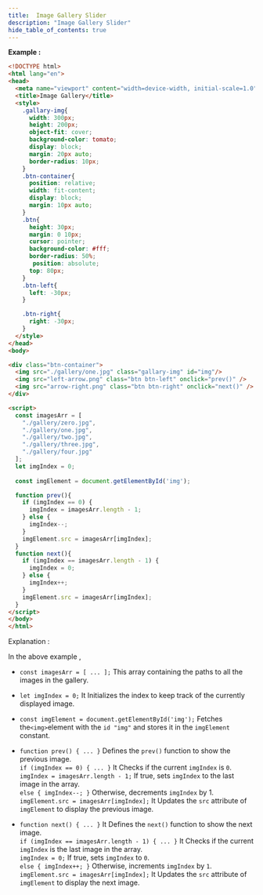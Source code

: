 ```yaml
---
title:  Image Gallery Slider
description: "Image Gallery Slider"
hide_table_of_contents: true
---
```


**Example :**  

```html
<!DOCTYPE html>
<html lang="en">
<head>
  <meta name="viewport" content="width=device-width, initial-scale=1.0">
  <title>Image Gallery</title>
  <style>
    .gallary-img{
      width: 300px;
      height: 200px;
      object-fit: cover;
      background-color: tomato;
      display: block;
      margin: 20px auto;
      border-radius: 10px;
    }
    .btn-container{
      position: relative;
      width: fit-content;
      display: block;
      margin: 10px auto;
    }
    .btn{
      height: 30px;
      margin: 0 10px;
      cursor: pointer;
      background-color: #fff;
      border-radius: 50%;
       position: absolute;
      top: 80px;
    }
    .btn-left{
      left: -30px;
    }

    .btn-right{
      right: -30px;
    }
  </style>
</head>
<body>

<div class="btn-container">
  <img src="./gallery/one.jpg" class="gallary-img" id="img"/>
  <img src="left-arrow.png" class="btn btn-left" onclick="prev()" />
  <img src="arrow-right.png" class="btn btn-right" onclick="next()" />
</div>

<script>
  const imagesArr = [
    "./gallery/zero.jpg",
    "./gallery/one.jpg",
    "./gallery/two.jpg",
    "./gallery/three.jpg",
    "./gallery/four.jpg"
  ];
  let imgIndex = 0;
  
  const imgElement = document.getElementById('img');

  function prev(){
    if (imgIndex == 0) {
      imgIndex = imagesArr.length - 1;
    } else {
      imgIndex--;
    }
    imgElement.src = imagesArr[imgIndex];
  }
  function next(){
    if (imgIndex == imagesArr.length - 1) {
      imgIndex = 0;
    } else {
      imgIndex++;
    }
    imgElement.src = imagesArr[imgIndex];
  }
</script>
</body>
</html>
```

Explanation :

In the above example ,  
* `const imagesArr = [ ... ];` This array containing the paths to all the images in the gallery.  
* `let imgIndex = 0;` It Initializes the index to keep track of the currently displayed image.  
* `const imgElement = document.getElementById('img');` Fetches the` <img> `element with the `id "img"` and stores it in the `imgElement` constant.  

* `function prev() { ... }` Defines the `prev()` function to show the previous image.  
`if (imgIndex == 0) { ... }` It Checks if the current `imgIndex` is `0`.  
`imgIndex = imagesArr.length - 1;` If true, sets `imgIndex` to the last image in the array.  
`else { imgIndex--; }` Otherwise, decrements `imgIndex` by 1.    
`imgElement.src = imagesArr[imgIndex];` It Updates the `src` attribute of `imgElement` to display the previous image.

* `function next() { ... }` It Defines the `next()` function to show the next image.  
`if (imgIndex == imagesArr.length - 1) { ... }` It Checks if the current `imgIndex` is the last image in the array.  
`imgIndex = 0;` If true, sets `imgIndex` to `0`.  
`else { imgIndex++; }` Otherwise, increments `imgIndex` by `1`.  
`imgElement.src = imagesArr[imgIndex];` It Updates the `src` attribute of `imgElement` to display the next image. 


